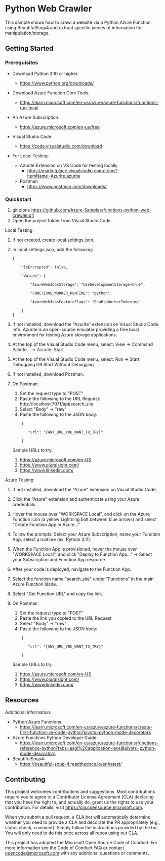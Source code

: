 # Python Web Crawler
This sample shows how to crawl a website via a Python Azure Function using BeautifulSoup4 and extract specific pieces of information for manipulation/storage.

## Getting Started

### Prerequisites
- Download Python 3.10 or higher.
    - https://www.python.org/downloads/
- Download Azure Function Core Tools.
    - https://learn.microsoft.com/en-us/azure/azure-functions/functions-run-local
- An Azure Subscription.
    - https://azure.microsoft.com/en-us/free
- Visual Studio Code
    - https://code.visualstudio.com/download

- For Local Testing:
    - Azurite Extension on VS Code for testing locally.
        - https://marketplace.visualstudio.com/items?itemName=Azurite.azurite
    - Postman
        - https://www.postman.com/downloads/


### Quickstart
1. git clone https://github.com/Azure-Samples/functions-python-web-crawler.git
2. Open the project folder from Visual Studio Code.

Local Testing:
1. If not created, create local.settings.json.
2. In local.settings.json, add the following:
    
    ```
    {

        "IsEncrypted": false,
        
        "Values": {  
        
            "AzureWebJobsStorage": "UseDevelopmentStorage=true",
        
            "FUNCTIONS_WORKER_RUNTIME": "python",
        
            "AzureWebJobsFeatureFlags": "EnableWorkerIndexing"
        
        }
    }
    ```

3. If not installed, download the "Azurite" extension on Visual Studio Code.
  Info: Azurite is an open-source emulator providing a free local environment for testing Azure storage applications.
4. At the top of the Visual Studio Code menu, select:
  View -> Command Palette... -> Azurite: Start
5. At the top of the Visual Studio Code menu, select:
    Run -> Start Debugging OR Start Without Debugging
6. If not installed, download Postman.
7. On Postman:
    1. Set the request type to "POST"
    2. Paste the following to the URL Request: http://localhost:7071/api/search_site
    3. Select "Body" -> "raw"
    4. Paste the following to the JSON body:

    ```    
        {

           "url": "{ANY_URL_YOU_WANT_TO_TRY}"
        
        }
    ```
    
    Sample URLs to try:
    1.  https://azure.microsoft.com/en-US
    2.  https://www.pluralsight.com/
    3.  https://www.linkedin.com/

Azure Testing:
1. If not installed, download the "Azure" extension on Visual Studio Code.
2. Click the "Azure" extension and authenticate using your Azure credentials.
3. Hover the mouse over "WORKSPACE Local", and click on the Azure Function icon (a yellow Lightning bolt between blue arrows) and select "Create Function App in Azure..."
4. Follow the prompts: Select your Azure Subscription, name your Function App, select a runtime (ex. Python 3.11).
5. When the Function App is provisioned, hover the mouse over "WORKSPACE Local", and click "Deploy to Function App..." -> Select your Subscription and Function App resource.
6. After your code is deployed, navigate to the Function App.
7. Select the function name "search_site" under "Functions" in the main Azure Function blade.
8. Select "Get Function URL" and copy the link.
9. On Postman:
    1. Set the request type to "POST"
    2. Paste the link you copied to the URL Request
    3. Select "Body" -> "raw"
    4. Paste the following to the JSON body:
        
    ```
        {
        
           "url": "{ANY_URL_YOU_WANT_TO_TRY}"
        
        }
    ```

    Sample URLs to try:
    1.  https://azure.microsoft.com/en-US
    2.  https://www.pluralsight.com/
    3.  https://www.linkedin.com/


## Resources

Additional information:

- Python Azure Functions:
    - https://learn.microsoft.com/en-us/azure/azure-functions/create-first-function-vs-code-python?pivots=python-mode-decorators
- Azure Functions Python Developer Guide:
    - https://learn.microsoft.com/en-us/azure/azure-functions/functions-reference-python?tabs=asgi%2Capplication-level&pivots=python-mode-decorators
- BeautifulSoup4:
    - https://beautiful-soup-4.readthedocs.io/en/latest/

## Contributing
This project welcomes contributions and suggestions. Most contributions require you to agree to a Contributor License Agreement (CLA) declaring that you have the right to, and actually do, grant us the rights to use your contribution. For details, visit https://cla.opensource.microsoft.com.

When you submit a pull request, a CLA bot will automatically determine whether you need to provide a CLA and decorate the PR appropriately (e.g., status check, comment). Simply follow the instructions provided by the bot. You will only need to do this once across all repos using our CLA.

This project has adopted the Microsoft Open Source Code of Conduct. For more information see the Code of Conduct FAQ or contact opencode@microsoft.com with any additional questions or comments.